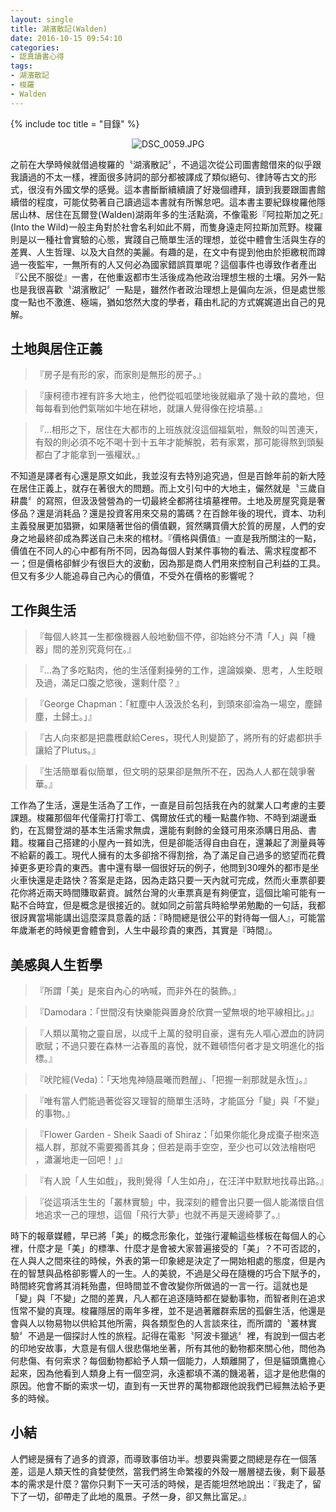 ```yaml
---
layout: single
title: 湖濱散記(Walden)
date: 2016-10-15 09:54:10
categories:
- 認真讀書心得
tags:
- 湖濱散記
- 梭羅
- Walden
---
```


{% include toc title = "目錄" %}

<p style="text-align:center"><img alt="DSC_0059.JPG" src="https://pic.pimg.tw/kwbuster/1476580550-3004343189_n.jpg" title="DSC_0059.JPG"></p>

之前在大學時候就借過梭羅的〝湖濱散記〞，不過這次從公司圖書館借來的似乎跟我讀過的不太一樣，裡面很多詩詞的部分都被譯成了類似絕句、律詩等古文的形式，很沒有外國文學的感覺。這本書斷斷續續讀了好幾個禮拜，讀到我要跟圖書館續借的程度，可能仗勢著自己讀過這本書就有所懈怠吧。這本書主要紀錄梭羅他隱居山林、居住在瓦爾登(Walden)湖兩年多的生活點滴，不像電影『阿拉斯加之死』(Into the Wild)一般主角對於社會名利如此不屑，而隻身遠走阿拉斯加荒野。梭羅則是以一種社會實驗的心態，實踐自己簡單生活的理想，並從中體會生活與生存的差異、人生哲理、以及大自然的美麗。有趣的是，在文中有提到他由於拒繳稅而蹲過一夜監牢，一無所有的人又何必為國家錯誤買單呢？這個事件也導致作者產出『公民不服從』一書，在他重返都市生活後成為他政治理想生根的土壤。另外一點也是我很喜歡〝湖濱散記〞一點是，雖然作者政治理想上是偏向左派，但是處世態度一點也不激進、極端，猶如悠然大度的學者，藉由札記的方式娓娓道出自己的見解。

## 土地與居住正義
>『房子是有形的家，而家則是無形的房子。』

>『康柯德市裡有許多大地主，他們從呱呱墜地後就繼承了幾十畝的農地，但每每看到他們氣喘如牛地在耕地，就讓人覺得像在挖墳墓。』

>『…相形之下，居住在大都市的上班族就沒這個福氣啦，無殼的叫苦連天，有殼的則必須不吃不喝十到十五年才能解脫，若有家累，那可能得熬到頭髮都白了才能拿到一張權狀。』

不知道是譯者有心還是原文如此，我並沒有去特別追究過，但是百餘年前的新大陸在居住正義上，就存在著很大的問題。而上文引句中的大地主，儼然就是〝三歲自耕農〞的寫照，但汲汲營營為的一切最終全都將往墳墓裡帶。土地及房屋究竟是奢侈品？還是消耗品？還是投資客用來交易的籌碼？在百餘年後的現代，資本、功利主義發展更加猖獗，如果隨著世俗的價值觀，貿然購買價大於質的房屋，人們的安身之地最終卻成為葬送自己未來的棺材。『價格與價值』一直是我所關注的一點，價值在不同人的心中都有所不同，因為每個人對某件事物的看法、需求程度都不一；但是價格卻鮮少有很巨大的波動，因為那是商人們用來控制自己利益的工具。但又有多少人能追尋自己內心的價值，不受外在價格的影響呢？

## 工作與生活
>『每個人終其一生都像機器人般地動個不停，卻始終分不清「人」與「機器」間的差別究竟何在。』

>『…為了多吃點肉，他的生活僅剩操勞的工作，遑論娛樂、思考，人生眨眼及過，滿足口腹之慾後，還剩什麼？』

>『George Chapman：「紅塵中人汲汲於名利，到頭來卻淪為一場空，塵歸塵，土歸土。」』

>『古人向來都是把農穫獻給Ceres，現代人則變節了，將所有的好處都拱手讓給了Plutus。』

>『生活簡單看似簡單，但文明的惡果卻是無所不在，因為人人都在競爭奢華。』

工作為了生活，還是生活為了工作，一直是目前包括我在內的就業人口考慮的主要課題。梭羅那個年代僅需打打零工、偶爾放任式的種一點農作物、不時到湖邊垂釣，在瓦爾登湖的基本生活需求無虞，還能有剩餘的金錢可用來添購日用品、書籍。梭羅自己搭建的小屋內一貧如洗，但是卻能活得自由自在，還兼起了測量員等不給薪的義工。現代人擁有的太多卻捨不得割捨，為了滿足自己過多的慾望而花費掉更多更珍貴的東西。書中還有舉一個很好玩的例子，他問到30哩外的都市是坐火車快還是走路快？答案是走路，因為走路只要一天內就可完成，然而火車票卻要花你將近兩天時間賺取薪資。誠然台灣的火車票真是有夠便宜，這個比喻可能有一點不合時宜，但是概念是很接近的。就如同之前當兵時給學弟勉勵的一句話，我都很訝異當場能講出這麼深具意義的話：『時間總是很公平的對待每一個人』，可能當年歲漸老的時候更會體會到，人生中最珍貴的東西，其實是『時間』。

## 美感與人生哲學
>『所謂「美」是來自內心的吶喊，而非外在的裝飾。』

>『Damodara：「世間沒有快樂能與置身於欣賞一望無垠的地平線相比。」』

>『人類以萬物之靈自居，以成千上萬的發明自豪，還有先人嘔心瀝血的詩詞歌賦；不過只要在森林一沾春風的喜悅，就不難頓悟何者才是文明進化的指標。』

>『吠陀經(Veda)：「天地鬼神隨晨曦而甦醒」、「把握一剎那就是永恆」。』

>『唯有當人們能過著從容又理智的簡單生活時，才能區分「變」與「不變」的事物。』

>『Flower Garden - Sheik Saadi of Shiraz：「如果你能化身成棗子樹來造福人群，那就不需要獨善其身；但若是兩手空空，至少也可以效法檜樹吧 ，瀟灑地走一回吧！」』

>『有人說「人生如戲」，我則覺得「人生如舟」，在汪洋中默默地找尋出路。』

>『從這項活生生的「叢林實驗」中，我深刻的體會出只要一個人能滿懷自信地追求一己的理想，這個「飛行大夢」也就不再是天邊綺夢了。』

時下的報章媒體，早已將「美」的概念形象化，並強行灌輸這些樣板在每個人的心裡，什麼才是「美」的標準、什麼才是會被大家普遍接受的「美」？不可否認的，在人與人之間來往的時候，外表的第一印象總是決定了一開始相處的態度，但是內在的智慧與品格卻影響人的一生。人的美貌，不過是父母在隨機的巧合下賦予的，時間終究會將其消耗殆盡，但時間並不會改變你所做過的一言一行。這就也是「變」與「不變」之間的差異，凡人都在追逐隨時都在變動事物，而智者則在追求恆常不變的真理。梭羅隱居的兩年多裡，並不是過著離群索居的孤僻生活，他還是會與人以物易物以供給其他所需，與各類型色的人言談來往，而所謂的〝叢林實驗〞不過是一個探討人性的旅程。記得在電影〝阿波卡獵逃〞裡，有說到一個古老的印地安故事，大意是有個人很悲傷地坐著，所有其他的動物都來關心他，問他為何悲傷、有何索求？每個動物都給予人類一個能力，人類離開了，但是貓頭鷹擔心起來，因為他看到人類身上有一個空洞，永遠都填不滿的饑渴著，這才是他悲傷的原因。他會不斷的索求一切，直到有一天世界的萬物都跟他說我們已經無法給予更多的時候。

## 小結

人們總是擁有了過多的資源，而導致事倍功半。想要與需要之間總是存在一個落差，這是人類天性的貪婪使然，當我們將生命繁複的外殼一層層褪去後，剩下最基本的需求是什麼？當你只剩下一天可活的時候，是否能坦然地說出：『我走了，留下了一切，卻帶走了此地的風景。孑然一身，卻又無比富足。』
